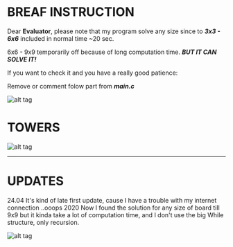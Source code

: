 # BREAF INSTRUCTION

Dear **Evaluator**, please note that my program solve any size since to **_3x3 - 6x6_** included in normal time ~20 sec. 

6x6 - 9x9 temporarily off because of long computation time. **_BUT IT CAN SOLVE IT!_**

If you want to check it and you have a really good patience:

Remove or comment folow part from **_main.c_** 

![alt tag](https://sun1-27.userapi.com/70uzPdDXychNvnKKeyFIn_0EYCBbhmoKuOu08A/oQOEMsaGjMo.jpg)

# TOWERS

![alt tag](https://banner2.cleanpng.com/20180328/wfe/kisspng-new-york-city-chicago-skyline-silhouette-cityscape-city-5abb88f6ae1873.0945404915222397347131.jpg)


_____
# UPDATES
24.04 It's kind of late first update, cause I have a trouble with my internet connection ..ooops 2020
Now I found the solution for any size of board till 9x9 but it kinda take a lot of computation time, and I don't use the big While 
structure, only recursion.

![alt tag](https://sun3-11.userapi.com/Gy4eq9586xpzNNoCAXQ39RynH3UZq0HP8uv5gg/4x0G7vZ153E.jpg)
